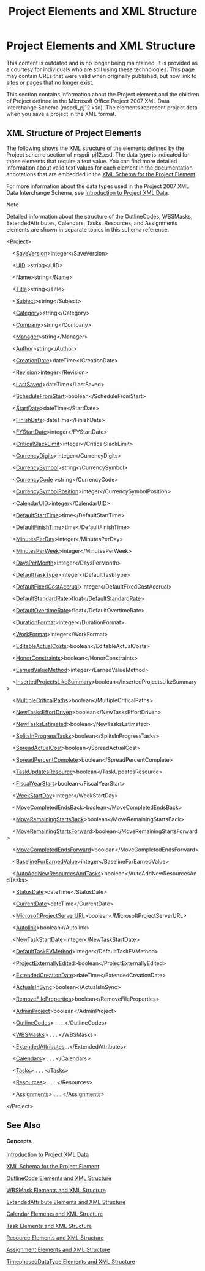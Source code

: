 ﻿---
title: Project Elements and XML Structure
TOCTitle: Project Elements and XML Structure
ms:assetid: 23b2326a-66cf-4978-a982-48567ded715b
ms:mtpsurl: https://msdn.microsoft.com/en-us/library/Bb968439(v=office.12)
ms:contentKeyID: 13188132
ms.date: 05/05/2014
mtps_version: v=office.12
f1_keywords:
- XML and Project
- XML in Project
- XML structure in Project
- Project and XML
- Project XML elements
- Project 2007 XML
- Project XML structure
---

# Project Elements and XML Structure

This content is outdated and is no longer being maintained. It is provided as a courtesy for individuals who are still using these technologies. This page may contain URLs that were valid when originally published, but now link to sites or pages that no longer exist.

This section contains information about the Project element and the children of Project defined in the Microsoft Office Project 2007 XML Data Interchange Schema (mspdi\_pj12.xsd). The elements represent project data when you save a project in the XML format.

## XML Structure of Project Elements

The following shows the XML structure of the elements defined by the Project schema section of mspdi\_pj12.xsd. The data type is indicated for those elements that require a text value. You can find more detailed information about valid text values for each element in the documentation annotations that are embedded in the [XML Schema for the Project Element](bb968695\(v=office.12\).md).

For more information about the data types used in the Project 2007 XML Data Interchange Schema, see [Introduction to Project XML Data](bb968652\(v=office.12\).md).


> [!NOTE]
>   Detailed information about the structure of the OutlineCodes, WBSMasks, ExtendedAttributes, Calendars, Tasks, Resources, and Assignments elements are shown in separate topics in this schema reference.


\<[Project](bb968701\(v=office.12\).md)\>

    \<[SaveVersion](bb968654\(v=office.12\).md)\>integer\</SaveVersion\>

    \<[UID](bb968590\(v=office.12\).md) \>string\</UID\>

    \<[Name](bb968600\(v=office.12\).md)\>string\</Name\>

    \<[Title](bb968746\(v=office.12\).md)\>string\</Title\>

    \<[Subject](bb968657\(v=office.12\).md)\>string\</Subject\>

    \<[Category](bb968456\(v=office.12\).md)\>string\</Category\>

    \<[Company](bb968707\(v=office.12\).md)\>string\</Company\>

    \<[Manager](bb968670\(v=office.12\).md)\>string\</Manager\>

    \<[Author](bb968681\(v=office.12\).md)\>string\</Author\>

    \<[CreationDate](bb968396\(v=office.12\).md)\>dateTime\</CreationDate\>

    \<[Revision](bb968601\(v=office.12\).md)\>integer\</Revision\>

    \<[LastSaved](bb968736\(v=office.12\).md)\>dateTime\</LastSaved\>

    \<[ScheduleFromStart](bb968741\(v=office.12\).md)\>boolean\</ScheduleFromStart\>

    \<[StartDate](bb968562\(v=office.12\).md)\>dateTime\</StartDate\>

    \<[FinishDate](bb968517\(v=office.12\).md)\>dateTime\</FinishDate\>

    \<[FYStartDate](bb968568\(v=office.12\).md)\>integer\</FYStartDate\>

    \<[CriticalSlackLimit](bb968531\(v=office.12\).md)\>integer\</CriticalSlackLimit\>

    \<[CurrencyDigits](bb968638\(v=office.12\).md)\>integer\</CurrencyDigits\>

    \<[CurrencySymbol](bb968502\(v=office.12\).md)\>string\</CurrencySymbol\>

    \<[CurrencyCode](bb968575\(v=office.12\).md) \>string\</CurrencyCode\>

    \<[CurrencySymbolPosition](bb968631\(v=office.12\).md)\>integer\</CurrencySymbolPosition\>

    \<[CalendarUID](bb968514\(v=office.12\).md)\>integer\</CalendarUID\>

    \<[DefaultStartTime](bb968578\(v=office.12\).md)\>time\</DefaultStartTime\>

    \<[DefaultFinishTime](bb968593\(v=office.12\).md)\>time\</DefaultFinishTime\>

    \<[MinutesPerDay](bb968518\(v=office.12\).md)\>integer\</MinutesPerDay\>

    \<[MinutesPerWeek](bb968627\(v=office.12\).md)\>integer\</MinutesPerWeek\>

    \<[DaysPerMonth](bb968592\(v=office.12\).md)\>integer\</DaysPerMonth\>

    \<[DefaultTaskType](bb968603\(v=office.12\).md)\>integer\</DefaultTaskType\>

    \<[DefaultFixedCostAccrual](bb968743\(v=office.12\).md)\>integer\</DefaultFixedCostAccrual\>

    \<[DefaultStandardRate](bb968449\(v=office.12\).md)\>float\</DefaultStandardRate\>

    \<[DefaultOvertimeRate](bb968402\(v=office.12\).md)\>float\</DefaultOvertimeRate\>

    \<[DurationFormat](bb968637\(v=office.12\).md)\>integer\</DurationFormat\>

    \<[WorkFormat](bb968538\(v=office.12\).md)\>integer\</WorkFormat\>

    \<[EditableActualCosts](bb968544\(v=office.12\).md)\>boolean\</EditableActualCosts\>

    \<[HonorConstraints](bb968614\(v=office.12\).md)\>boolean\</HonorConstraints\>

    \<[EarnedValueMethod](bb968620\(v=office.12\).md)\>integer\</EarnedValueMethod\>

    \<[InsertedProjectsLikeSummary](bb968740\(v=office.12\).md)\>boolean\</InsertedProjectsLikeSummary\>

    \<[MultipleCriticalPaths](bb968750\(v=office.12\).md)\>boolean\</MultipleCriticalPaths\>

    \<[NewTasksEffortDriven](bb968412\(v=office.12\).md)\>boolean\</NewTasksEffortDriven\>

    \<[NewTasksEstimated](bb968708\(v=office.12\).md)\>boolean\</NewTasksEstimated\>

    \<[SplitsInProgressTasks](bb968513\(v=office.12\).md)\>boolean\</SplitsInProgressTasks\>

    \<[SpreadActualCost](bb968605\(v=office.12\).md)\>boolean\</SpreadActualCost\>

    \<[SpreadPercentComplete](bb968498\(v=office.12\).md)\>boolean\</SpreadPercentComplete\>

    \<[TaskUpdatesResource](bb968594\(v=office.12\).md)\>boolean\</TaskUpdatesResource\>

    \<[FiscalYearStart](bb968550\(v=office.12\).md)\>boolean\</FiscalYearStart\>

    \<[WeekStartDay](bb968442\(v=office.12\).md)\>integer\</WeekStartDay\>

    \<[MoveCompletedEndsBack](bb968457\(v=office.12\).md)\>boolean\</MoveCompletedEndsBack\>

    \<[MoveRemainingStartsBack](bb968650\(v=office.12\).md)\>boolean\</MoveRemainingStartsBack\>

    \<[MoveRemainingStartsForward](bb968418\(v=office.12\).md)\>boolean\</MoveRemainingStartsForward\>

    \<[MoveCompletedEndsForward](bb968463\(v=office.12\).md)\>boolean\</MoveCompletedEndsForward\>

    \<[BaselineForEarnedValue](bb968527\(v=office.12\).md)\>integer\</BaselineForEarnedValue\>

    \<[AutoAddNewResourcesAndTasks](bb968742\(v=office.12\).md)\>boolean\</AutoAddNewResourcesAndTasks\>

    \<[StatusDate](bb968628\(v=office.12\).md)\>dateTime\</StatusDate\>

    \<[CurrentDate](bb968629\(v=office.12\).md)\>dateTime\</CurrentDate\>

    \<[MicrosoftProjectServerURL](bb968553\(v=office.12\).md)\>boolean\</MicrosoftProjectServerURL\>

    \<[Autolink](bb968458\(v=office.12\).md)\>boolean\</Autolink\>

    \<[NewTaskStartDate](bb968699\(v=office.12\).md)\>integer\</NewTaskStartDate\>

    \<[DefaultTaskEVMethod](bb968440\(v=office.12\).md)\>integer\</DefaultTaskEVMethod\>

    \<[ProjectExternallyEdited](bb968674\(v=office.12\).md)\>boolean\</ProjectExternallyEdited\>

    \<[ExtendedCreationDate](bb968606\(v=office.12\).md)\>dateTime\</ExtendedCreationDate\>

    \<[ActualsInSync](bb968482\(v=office.12\).md)\>boolean\</ActualsInSync\>

    \<[RemoveFileProperties](bb968622\(v=office.12\).md)\>boolean\</RemoveFileProperties\>

    \<[AdminProject](bb968694\(v=office.12\).md)\>boolean\</AdminProject\>

    \<[OutlineCodes](bb968596\(v=office.12\).md)\> . . . \</OutlineCodes\>

    \<[WBSMasks](bb968416\(v=office.12\).md)\> . . . \</WBSMasks\>

    \<[ExtendedAttributes](bb968579\(v=office.12\).md)…\</ExtendedAttributes\>

    \<[Calendars](bb968563\(v=office.12\).md)\> . . . \</Calendars\>

    \<[Tasks](bb968475\(v=office.12\).md)\> . . . \</Tasks\>

    \<[Resources](bb968445\(v=office.12\).md)\> . . . \</Resources\>

    \<[Assignments](bb968738\(v=office.12\).md)\> . . . \</Assignments\>

\</Project\>

## See Also

#### Concepts

[Introduction to Project XML Data](bb968652\(v=office.12\).md)

[XML Schema for the Project Element](bb968695\(v=office.12\).md)

[OutlineCode Elements and XML Structure](bb968596\(v=office.12\).md)

[WBSMask Elements and XML Structure](bb968416\(v=office.12\).md)

[ExtendedAttribute Elements and XML Structure](bb968579\(v=office.12\).md)

[Calendar Elements and XML Structure](bb968563\(v=office.12\).md)

[Task Elements and XML Structure](bb968475\(v=office.12\).md)

[Resource Elements and XML Structure](bb968445\(v=office.12\).md)

[Assignment Elements and XML Structure](bb968738\(v=office.12\).md)

[TimephasedDataType Elements and XML Structure](bb968722\(v=office.12\).md)

